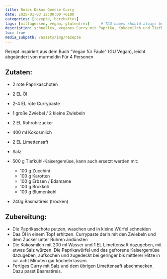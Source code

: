 ```yaml
---
title: Rotes Kokos Gemüse Curry
date: 2025-01-03 12:00:00 +0100
categories: [rezepte, herzhaftes]
tags: [mittagessen, vegan, glutenfrei]     # TAG names should always be lowercase
description: schnelles, veganes Curry mit Paprika, Kokosmilch und Tiefkühlgemüse
toc: true
media_subpath: /assets/img/rezepte
---
```


Rezept inspiriert aus dem Buch "Vegan für Faule" (GU Vegan), leicht abgeändert von murmeldin
Für 4 Personen
## Zutaten:
- 2 rote Paprikaschoten
- 2 EL Öl
- 2-4 EL rote Currypaste
- 1 große Zwiebel / 2 kleine Zwiebeln
- 2 EL Rohrohrzucker
- 400 ml Kokosmilch
- 2 EL Limettensaft
- Salz
- 500 g Tiefkühl-Kaisergemüse, kann auch ersetzt werden mit: 
  - 100 g Zucchini
  - 100 g Karotten
  - 100 g Erbsen / Edamame
  - 100 g Brokkoli
  - 100 g Blumenkohl

- 240g Basmatireis (trocken)

## Zubereitung:
- Die Paprikaschote putzen, waschen und in kleine Würfel schneiden
- Das Öl in einem Topf erhitzen. Currypaste darin mit den Zwiebeln und dem Zucker unter Rühren andünsten
- Die Kokosmilch mit 200 ml Wasser und 1 EL Limettensaft dazugeben, mit etwas Salz würzen. Die Paprikawürfel und das gefrorene Kaisergemüse dazugeben, aufkochen und zugedeckt bei geringer bis mittlerer Hitze in ca. acht Minuten gar köcheln lassen.
- Fertiges Curry mit Salz und dem übrigen Limettensaft abschmecken. Dazu passt Basmatireis.
